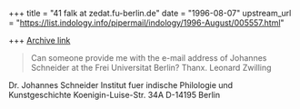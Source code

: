 +++
title = "41 falk at zedat.fu-berlin.de"
date = "1996-08-07"
upstream_url = "https://list.indology.info/pipermail/indology/1996-August/005557.html"

+++
[Archive link](https://list.indology.info/pipermail/indology/1996-August/005557.html)

> 
> Can someone provide me with the e-mail address of Johannes Schneider at the
> Frei Universitat Berlin? Thanx. Leonard Zwilling
> 
Dr. Johannes Schneider
Institut fuer indische Philologie und Kunstgeschichte
Koenigin-Luise-Str. 34A
D-14195 Berlin






